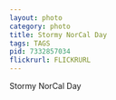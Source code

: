 ```yaml
---
layout: photo
category: photo
title: Stormy NorCal Day
tags: TAGS
pid: 7332857034
flickrurl: FLICKRURL
---
```


Stormy NorCal Day